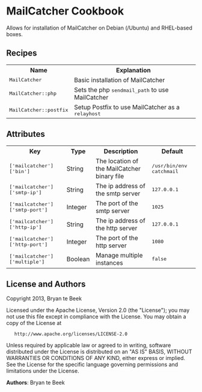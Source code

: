 MailCatcher Cookbook
====================
Allows for installation of MailCatcher on Debian (/Ubuntu) and RHEL-based boxes.

Recipes
----------
<table>
  <tr>
    <th>Name</th>
    <th>Explanation</th>
  </tr>
  <tr>
    <td><tt>MailCatcher</tt></td>
    <td>Basic installation of MailCatcher</td>
  </tr>
  <tr>
    <td><tt>MailCatcher::php</tt></td>
    <td>Sets the php <tt>sendmail_path</tt> to use MailCatcher</td>
  </tr>
  <tr>
    <td><tt>MailCatcher::postfix</tt></td>
    <td>Setup Postfix to use MailCatcher as a <tt>relayhost</tt></td>
  </tr>
</table>

Attributes
----------
<table>
  <tr>
    <th>Key</th>
    <th>Type</th>
    <th>Description</th>
    <th>Default</th>
  </tr>
  <tr>
    <td><tt>['mailcatcher']['bin']</tt></td>
    <td>String</td>
    <td>The location of the MailCatcher binary file</td>
    <td><tt>/usr/bin/env catchmail</tt></td>
  </tr>
  <tr>
    <td><tt>['mailcatcher']['smtp-ip']</tt></td>
    <td>String</td>
    <td>The ip address of the smtp server</td>
    <td><tt>127.0.0.1</tt></td>
  </tr>
  <tr>
    <td><tt>['mailcatcher']['smtp-port']</tt></td>
    <td>Integer</td>
    <td>The port of the smtp server</td>
    <td><tt>1025</tt></td>
  </tr>
  <tr>
    <td><tt>['mailcatcher']['http-ip']</tt></td>
    <td>String</td>
    <td>The ip address of the http server</td>
    <td><tt>127.0.0.1</tt></td>
  </tr>
  <tr>
    <td><tt>['mailcatcher']['http-port']</tt></td>
    <td>Integer</td>
    <td>The port of the http server</td>
    <td><tt>1080</tt></td>
  </tr>
  <tr>
    <td><tt>['mailcatcher']['multiple']</tt></td>
    <td>Boolean</td>
    <td>Manage multiple instances</td>
    <td><tt>false</tt></td>
  </tr>
</table>

License and Authors
-------------------
Copyright 2013, Bryan te Beek

Licensed under the Apache License, Version 2.0 (the "License"); you may not use this file except in compliance with the License. You may obtain a copy of the License at

       http://www.apache.org/licenses/LICENSE-2.0

Unless required by applicable law or agreed to in writing, software distributed under the License is distributed on an "AS IS" BASIS, WITHOUT WARRANTIES OR CONDITIONS OF ANY KIND, either express or implied.
See the License for the specific language governing permissions and limitations under the License.

**Authors**: Bryan te Beek

